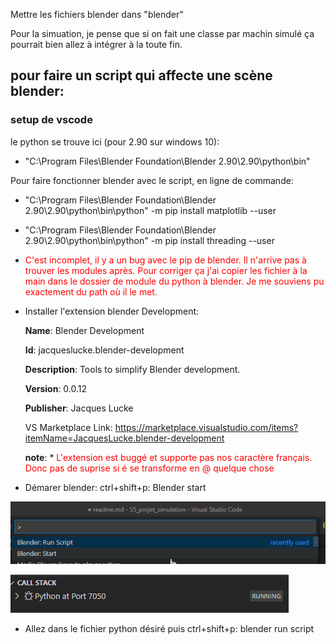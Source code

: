 Mettre les fichiers blender dans "blender"

Pour la simuation, je pense que si on fait une classe par machin simulé ça pourrait bien allez à intégrer à la toute fin.


##  **pour faire un script qui affecte une scène blender:**

###  **setup de vscode**

le python se trouve ici (pour 2.90 sur windows 10):
* "C:\Program Files\Blender Foundation\Blender 2.90\2.90\python\bin"

Pour faire fonctionner blender avec le script, en ligne de commande:
* "C:\Program Files\Blender Foundation\Blender 2.90\2.90\python\bin\python" -m pip install matplotlib --user
* "C:\Program Files\Blender Foundation\Blender 2.90\2.90\python\bin\python" -m pip install threading --user
* <span style="color:red">C'est incomplet, il y a un bug avec le pip de blender. Il n'arrive pas à trouver les modules après. Pour corriger ça j'ai copier les fichier à la main dans le dossier de module du python à blender. Je me souviens pu exactement du path où il le met.</span>
* Installer l'extension blender Development:

  **Name**: Blender Development
  
  **Id**: jacqueslucke.blender-development

  **Description**: Tools to simplify Blender development.

  **Version**: 0.0.12

  **Publisher**: Jacques Lucke

  VS Marketplace Link: https://marketplace.visualstudio.com/items?itemName=JacquesLucke.blender-development
  
  **note**: * <span style="color:red">L'extension est buggé et supporte pas nos caractère français. Donc pas de suprise si é se transforme en @ quelque chose</span>

* Démarer blender: ctrl+shift+p: Blender start
  
 ![blender Start](markdown/startBlender.png) 

 ![Image of Yaktocat](markdown/debugger.png)

* Allez dans le fichier python désiré puis ctrl+shift+p: blender run script